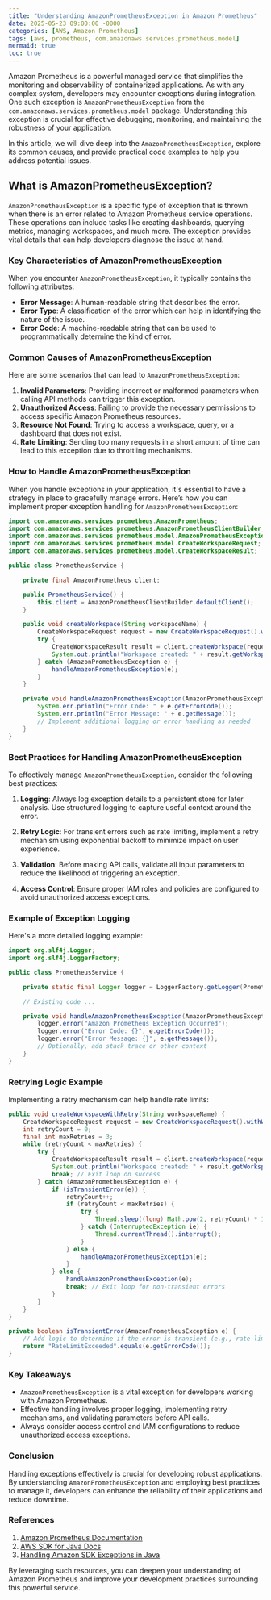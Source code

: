 ```yaml
---
title: "Understanding AmazonPrometheusException in Amazon Prometheus"
date: 2025-05-23 09:00:00 -0000
categories: [AWS, Amazon Prometheus]
tags: [aws, prometheus, com.amazonaws.services.prometheus.model]
mermaid: true
toc: true
---
```



Amazon Prometheus is a powerful managed service that simplifies the monitoring and observability of containerized applications. As with any complex system, developers may encounter exceptions during integration. One such exception is `AmazonPrometheusException` from the `com.amazonaws.services.prometheus.model` package. Understanding this exception is crucial for effective debugging, monitoring, and maintaining the robustness of your application.

In this article, we will dive deep into the `AmazonPrometheusException`, explore its common causes, and provide practical code examples to help you address potential issues.

## What is AmazonPrometheusException?

`AmazonPrometheusException` is a specific type of exception that is thrown when there is an error related to Amazon Prometheus service operations. These operations can include tasks like creating dashboards, querying metrics, managing workspaces, and much more. The exception provides vital details that can help developers diagnose the issue at hand.

### Key Characteristics of AmazonPrometheusException

When you encounter `AmazonPrometheusException`, it typically contains the following attributes:
- **Error Message**: A human-readable string that describes the error.
- **Error Type**: A classification of the error which can help in identifying the nature of the issue.
- **Error Code**: A machine-readable string that can be used to programmatically determine the kind of error.

### Common Causes of AmazonPrometheusException

Here are some scenarios that can lead to `AmazonPrometheusException`:
1. **Invalid Parameters**: Providing incorrect or malformed parameters when calling API methods can trigger this exception.
2. **Unauthorized Access**: Failing to provide the necessary permissions to access specific Amazon Prometheus resources.
3. **Resource Not Found**: Trying to access a workspace, query, or a dashboard that does not exist.
4. **Rate Limiting**: Sending too many requests in a short amount of time can lead to this exception due to throttling mechanisms.

### How to Handle AmazonPrometheusException

When you handle exceptions in your application, it's essential to have a strategy in place to gracefully manage errors. Here’s how you can implement proper exception handling for `AmazonPrometheusException`:

```java
import com.amazonaws.services.prometheus.AmazonPrometheus;
import com.amazonaws.services.prometheus.AmazonPrometheusClientBuilder;
import com.amazonaws.services.prometheus.model.AmazonPrometheusException;
import com.amazonaws.services.prometheus.model.CreateWorkspaceRequest;
import com.amazonaws.services.prometheus.model.CreateWorkspaceResult;

public class PrometheusService {

    private final AmazonPrometheus client;

    public PrometheusService() {
        this.client = AmazonPrometheusClientBuilder.defaultClient();
    }

    public void createWorkspace(String workspaceName) {
        CreateWorkspaceRequest request = new CreateWorkspaceRequest().withWorkspaceName(workspaceName);
        try {
            CreateWorkspaceResult result = client.createWorkspace(request);
            System.out.println("Workspace created: " + result.getWorkspaceId());
        } catch (AmazonPrometheusException e) {
            handleAmazonPrometheusException(e);
        }
    }

    private void handleAmazonPrometheusException(AmazonPrometheusException e) {
        System.err.println("Error Code: " + e.getErrorCode());
        System.err.println("Error Message: " + e.getMessage());
        // Implement additional logging or error handling as needed
    }
}
```

### Best Practices for Handling AmazonPrometheusException

To effectively manage `AmazonPrometheusException`, consider the following best practices:

1. **Logging**: Always log exception details to a persistent store for later analysis. Use structured logging to capture useful context around the error.
   
2. **Retry Logic**: For transient errors such as rate limiting, implement a retry mechanism using exponential backoff to minimize impact on user experience.

3. **Validation**: Before making API calls, validate all input parameters to reduce the likelihood of triggering an exception.

4. **Access Control**: Ensure proper IAM roles and policies are configured to avoid unauthorized access exceptions.

### Example of Exception Logging

Here's a more detailed logging example:

```java
import org.slf4j.Logger;
import org.slf4j.LoggerFactory;

public class PrometheusService {

    private static final Logger logger = LoggerFactory.getLogger(PrometheusService.class);

    // Existing code ...

    private void handleAmazonPrometheusException(AmazonPrometheusException e) {
        logger.error("Amazon Prometheus Exception Occurred");
        logger.error("Error Code: {}", e.getErrorCode());
        logger.error("Error Message: {}", e.getMessage());
        // Optionally, add stack trace or other context
    }
}
```

### Retrying Logic Example

Implementing a retry mechanism can help handle rate limits:

```java
public void createWorkspaceWithRetry(String workspaceName) {
    CreateWorkspaceRequest request = new CreateWorkspaceRequest().withWorkspaceName(workspaceName);
    int retryCount = 0;
    final int maxRetries = 3;
    while (retryCount < maxRetries) {
        try {
            CreateWorkspaceResult result = client.createWorkspace(request);
            System.out.println("Workspace created: " + result.getWorkspaceId());
            break; // Exit loop on success
        } catch (AmazonPrometheusException e) {
            if (isTransientError(e)) {
                retryCount++;
                if (retryCount < maxRetries) {
                    try {
                        Thread.sleep((long) Math.pow(2, retryCount) * 1000); // Exponential backoff
                    } catch (InterruptedException ie) {
                        Thread.currentThread().interrupt();
                    }
                } else {
                    handleAmazonPrometheusException(e);
                }
            } else {
                handleAmazonPrometheusException(e);
                break; // Exit loop for non-transient errors
            }
        }
    }
}

private boolean isTransientError(AmazonPrometheusException e) {
    // Add logic to determine if the error is transient (e.g., rate limiting)
    return "RateLimitExceeded".equals(e.getErrorCode());
}
```

### Key Takeaways

- `AmazonPrometheusException` is a vital exception for developers working with Amazon Prometheus.
- Effective handling involves proper logging, implementing retry mechanisms, and validating parameters before API calls.
- Always consider access control and IAM configurations to reduce unauthorized access exceptions.

### Conclusion

Handling exceptions effectively is crucial for developing robust applications. By understanding `AmazonPrometheusException` and employing best practices to manage it, developers can enhance the reliability of their applications and reduce downtime.

### References
1. [Amazon Prometheus Documentation](https://docs.aws.amazon.com/prometheus/latest/userguide/what-is-amazon-prometheus.html)
2. [AWS SDK for Java Docs](https://docs.aws.amazon.com/sdk-for-java/latest/developer-guide/home.html)
3. [Handling Amazon SDK Exceptions in Java](https://aws.amazon.com/developer/languages/java/)

By leveraging such resources, you can deepen your understanding of Amazon Prometheus and improve your development practices surrounding this powerful service.